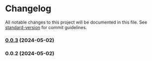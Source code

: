 # Changelog

All notable changes to this project will be documented in this file. See [standard-version](https://github.com/conventional-changelog/standard-version) for commit guidelines.

### [0.0.3](https://github.com/LeonardoAdami21/email-api/compare/v0.0.2...v0.0.3) (2024-05-02)

### 0.0.2 (2024-05-02)
